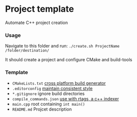 # Project template
Automate C++ project creation

### Usage
Navigate to this folder and run: `./create.sh ProjectName /folder/destination/`

It should create a project and configure CMake and build-tools

### Template
* `CMakeLists.txt` [cross platform build generator](https://cmake.org/)
* `.editorconfig` [maintain consistent style](http://editorconfig.org/)
* `*.gitignore` ignore build directories
* `compile_commands.json` [use with rtags, a c++ indexer](https://github.com/Andersbakken/rtags)
* `main.cpp` root containing `int main()`
* `README.md` Projcet description
